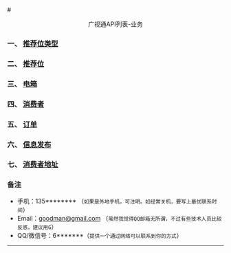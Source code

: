 #<center>广视通API列表-业务</center>

### 一、 [推荐位类型](product_category)

### 二、 [推荐位](product)

### 三、 [电箱](ebox)

### 四、 [消费者](customer)

### 五、 [订单](order)

### 六、 [信息发布](bulletin)

### 七、 [消费者地址](customer_address)

### 备注


- 手机：135******** （```如果是外地手机，可注明。如经常关机，要写上最优联系时间```）
- Email：goodman@gmail.com （```虽然我觉得QQ邮箱无所谓，不过有些技术人员比较反感，建议用G```）
- QQ/微信号：6*******（```提供一个通过网络可以联系到你的方式```）

---
